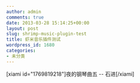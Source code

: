 ```yaml
---
author: admin
comments: true
date: 2013-03-28 15:14:25+00:00
layout: post
slug: shrimp-music-plugin-test
title: 虾米音乐插件测试
wordpress_id: 1680
categories:
- 未分类
---
```


[xiami id="1769819218"]夜的钢琴曲五 -- 石进[/xiami]
